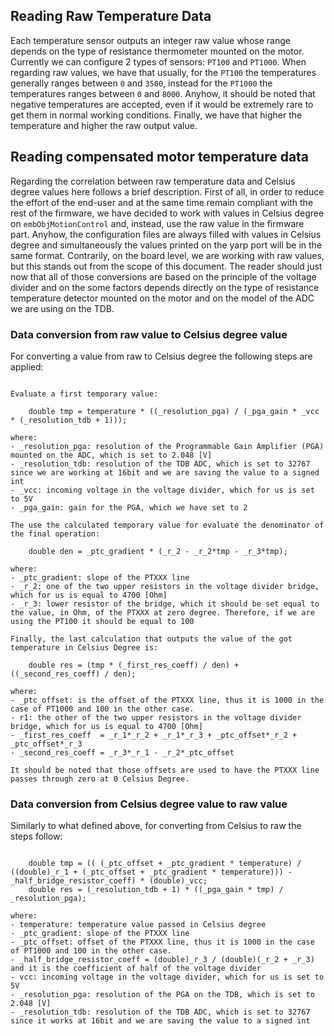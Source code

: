 ## Reading Raw Temperature Data

Each temperature sensor outputs an integer raw value whose range depends on the type of resistance thermometer mounted on the motor.
Currently we can configure 2 types of sensors: `PT100` and `PT1000`.
When regarding raw values, we have that usually, for the `PT100` the temperatures generally ranges between `0` and `3500`, instead for the `PT1000` the temperatures ranges between `0` and `8000`. Anyhow, it should be noted that negative temperatures are accepted, even if it would be extremely rare to get them in normal working conditions. 
Finally, we have that higher the temperature and higher the raw output value.

## Reading compensated motor temperature data

Regarding the correlation between raw temperature data and Celsius degree values here follows a brief description.
First of all, in order to reduce the effort of the end-user and at the same time remain compliant with the rest of the firmware, we have decided to work with values in Celsius degree on `embObjMotionControl` and, instead, use the raw value in the firmware part.
Anyhow, the configuration files are always filled with values in Celsius degree and simultaneously the values printed on the yarp port will be in the same format.
Contrarily, on the board level, we are working with raw values, but this stands out from the scope of this document.
The reader should just now that all of those conversions are based on the principle of the voltage divider and on the some factors depends directly on the type of resistance temperature detector mounted on the motor and on the model of the ADC we are using on the TDB.

### Data conversion from raw value to Celsius degree value

For converting a value from raw to Celsius degree the following steps are applied:

```console

Evaluate a first temporary value:
    
    double tmp = temperature * ((_resolution_pga) / (_pga_gain * _vcc * (_resolution_tdb + 1)));

where:
- _resolution_pga: resolution of the Programmable Gain Amplifier (PGA) mounted on the ADC, which is set to 2.048 [V]
- _resolution_tdb: resolution of the TDB ADC, which is set to 32767 since we are working at 16bit and we are saving the value to a signed int
- _vcc: incoming voltage in the voltage divider, which for us is set to 5V
- _pga_gain: gain for the PGA, which we have set to 2
        
The use the calculated temporary value for evaluate the denominator of the final operation:
    
    double den = _ptc_gradient * (_r_2 - _r_2*tmp - _r_3*tmp);

where:
- _ptc_gradient: slope of the PTXXX line
- _r_2: one of the two upper resistors in the voltage divider bridge, which for us is equal to 4700 [Ohm]
- _r_3: lower resistor of the bridge, which it should be set equal to the value, in Ohm, of the PTXXX at zero degree. Therefore, if we are using the PT100 it should be equal to 100

Finally, the last calculation that outputs the value of the got temperature in Celsius Degree is:

    double res = (tmp * (_first_res_coeff) / den) + ((_second_res_coeff) / den);

where:
- _ptc_offset: is the offset of the PTXXX line, thus it is 1000 in the case of PT1000 and 100 in the other case.
- r1: the other of the two upper resistors in the voltage divider bridge, which for us is equal to 4700 [Ohm]
- _first_res_coeff  = _r_1*_r_2 + _r_1*_r_3 + _ptc_offset*_r_2 + _ptc_offset*_r_3
- _second_res_coeff = _r_3*_r_1 - _r_2*_ptc_offset

It should be noted that those offsets are used to have the PTXXX line passes through zero at 0 Celsius Degree.

```

### Data conversion from Celsius degree value to raw value

Similarly to what defined above, for converting from Celsius to raw the steps follow:

```console

    double tmp = (( (_ptc_offset + _ptc_gradient * temperature) / ((double)_r_1 + (_ptc_offset + _ptc_gradient * temperature))) - _half_bridge_resistor_coeff) * (double)_vcc;
    double res = (_resolution_tdb + 1) * ((_pga_gain * tmp) / _resolution_pga);

where:
- temperature: temperature value passed in Celsius degree
- _ptc_gradient: slope of the PTXXX line
- _ptc_offset: offset of the PTXXX line, thus it is 1000 in the case of PT1000 and 100 in the other case.
- _half_bridge_resistor_coeff = (double)_r_3 / (double)(_r_2 + _r_3) and it is the coefficient of half of the voltage divider
- vcc: incoming voltage in the voltage divider, which for us is set to 5V
- _resolution_pga: resolution of the PGA on the TDB, which is set to 2.048 [V]
- _resolution_tdb: resolution of the TDB ADC, which is set to 32767 since it works at 16bit and we are saving the value to a signed int


```
